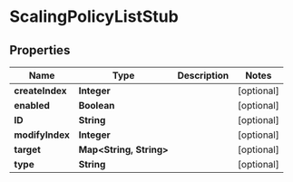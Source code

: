 

# ScalingPolicyListStub


## Properties

Name | Type | Description | Notes
------------ | ------------- | ------------- | -------------
**createIndex** | **Integer** |  |  [optional]
**enabled** | **Boolean** |  |  [optional]
**ID** | **String** |  |  [optional]
**modifyIndex** | **Integer** |  |  [optional]
**target** | **Map&lt;String, String&gt;** |  |  [optional]
**type** | **String** |  |  [optional]



